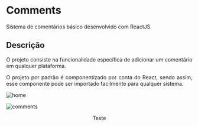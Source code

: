 # Comments
<p aling="center">Sistema de comentários básico desenvolvido com ReactJS.</p>

## Descrição
<p align="justify">O projeto consiste na funcionalidade específica de adicionar um comentário em qualquer plataforma.</p>
<p align="justify">O projeto por padrão é componentizado por conta do React, sendo assim, esse componente pode ser importado facilmente para qualquer sistema.</p>


![home](https://user-images.githubusercontent.com/22685987/147883391-7092056b-c58c-4e56-9028-e06389c10e3e.png)


![comments](https://user-images.githubusercontent.com/22685987/147883532-0bff0acf-6b20-4d91-869b-190ce6b7064d.png)

<p align="center">Teste</p>
